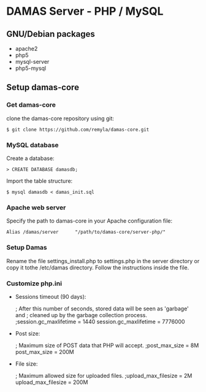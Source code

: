 # DAMAS Server - PHP / MySQL

## GNU/Debian packages
* apache2
* php5
* mysql-server
* php5-mysql

## Setup damas-core

### Get damas-core

clone the damas-core repository using git:

	$ git clone https://github.com/remyla/damas-core.git

### MySQL database

Create a database:

	> CREATE DATABASE damasdb;

Import the table structure:

	$ mysql damasdb < damas_init.sql

### Apache web server

Specify the path to damas-core in your Apache configuration file:

	Alias /damas/server      "/path/to/damas-core/server-php/"

### Setup Damas
Rename the file settings_install.php to settings.php in the server directory or copy it tothe /etc/damas directory. Follow the instructions inside the file.

### Customize php.ini
* Sessions timeout (90 days):

  ; After this number of seconds, stored data will be seen as 'garbage' and
  ; cleaned up by the garbage collection process.
  ;session.gc_maxlifetime = 1440
  session.gc_maxlifetime = 7776000

* Post size:

	; Maximum size of POST data that PHP will accept.
	;post_max_size = 8M
	post_max_size = 200M

* File size:

	; Maximum allowed size for uploaded files.
	;upload_max_filesize = 2M
	upload_max_filesize = 200M
